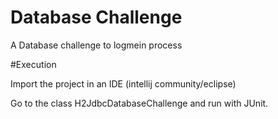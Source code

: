 # Database Challenge
A Database challenge to logmein process

#Execution

Import the project in an IDE (intellij community/eclipse)

Go to the class H2JdbcDatabaseChallenge and run with JUnit.
